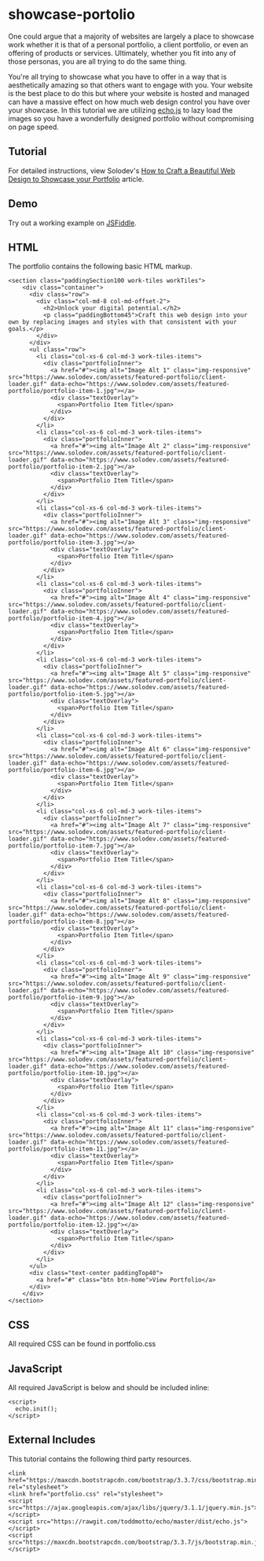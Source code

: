 # showcase-portolio
One could argue that a majority of websites are largely a place to showcase work whether it is that of a personal portfolio, a client portfolio, or even an offering of products or services. Ultimately, whether you fit into any of those personas, you are all trying to do the same thing.  

You're all trying to showcase what you have to offer in a way that is aesthetically amazing so that others want to engage with you. Your website is the best place to do this but where your website is hosted and managed can have a massive effect on how much web design control you have over your showcase.  In this tutorial we are utilizing [echo.js](https://github.com/toddmotto/echo) to lazy load the images so you have a wonderfully designed portfolio without compromising on page speed.

## Tutorial

For detailed instructions, view Solodev's [How to Craft a Beautiful Web Design to Showcase your Portfolio](https://www.solodev.com/blog/web-design/craft-a-beautiful-web-design-for-your-portfolio-showcase.stml) article.

## Demo

Try out a working example on [JSFiddle](https://jsfiddle.net/solodev/hpqnbnt0/).

## HTML

The portfolio contains the following basic HTML markup.

```
<section class="paddingSection100 work-tiles workTiles">
    <div class="container">
      <div class="row">
        <div class="col-md-8 col-md-offset-2">
          <h2>Unlock your digital potential.</h2>
          <p class="paddingBottom45">Craft this web design into your own by replacing images and styles with that consistent with your goals.</p>
        </div>
      </div>
      <ul class="row">
        <li class="col-xs-6 col-md-3 work-tiles-items">
          <div class="portfolioInner">
            <a href="#"><img alt="Image Alt 1" class="img-responsive" src="https://www.solodev.com/assets/featured-portfolio/client-loader.gif" data-echo="https://www.solodev.com/assets/featured-portfolio/portfolio-item-1.jpg"></a>
            <div class="textOverlay">
              <span>Portfolio Item Title</span>
            </div>
          </div>
        </li>
		<li class="col-xs-6 col-md-3 work-tiles-items">
          <div class="portfolioInner">
            <a href="#"><img alt="Image Alt 2" class="img-responsive" src="https://www.solodev.com/assets/featured-portfolio/client-loader.gif" data-echo="https://www.solodev.com/assets/featured-portfolio/portfolio-item-2.jpg"></a>
            <div class="textOverlay">
              <span>Portfolio Item Title</span>
            </div>
          </div>
        </li>
		<li class="col-xs-6 col-md-3 work-tiles-items">
          <div class="portfolioInner">
            <a href="#"><img alt="Image Alt 3" class="img-responsive" src="https://www.solodev.com/assets/featured-portfolio/client-loader.gif" data-echo="https://www.solodev.com/assets/featured-portfolio/portfolio-item-3.jpg"></a>
            <div class="textOverlay">
              <span>Portfolio Item Title</span>
            </div>
          </div>
        </li>
		<li class="col-xs-6 col-md-3 work-tiles-items">
          <div class="portfolioInner">
            <a href="#"><img alt="Image Alt 4" class="img-responsive" src="https://www.solodev.com/assets/featured-portfolio/client-loader.gif" data-echo="https://www.solodev.com/assets/featured-portfolio/portfolio-item-4.jpg"></a>
            <div class="textOverlay">
              <span>Portfolio Item Title</span>
            </div>
          </div>
        </li>
		<li class="col-xs-6 col-md-3 work-tiles-items">
          <div class="portfolioInner">
            <a href="#"><img alt="Image Alt 5" class="img-responsive" src="https://www.solodev.com/assets/featured-portfolio/client-loader.gif" data-echo="https://www.solodev.com/assets/featured-portfolio/portfolio-item-5.jpg"></a>
            <div class="textOverlay">
              <span>Portfolio Item Title</span>
            </div>
          </div>
        </li>
		<li class="col-xs-6 col-md-3 work-tiles-items">
          <div class="portfolioInner">
            <a href="#"><img alt="Image Alt 6" class="img-responsive" src="https://www.solodev.com/assets/featured-portfolio/client-loader.gif" data-echo="https://www.solodev.com/assets/featured-portfolio/portfolio-item-6.jpg"></a>
            <div class="textOverlay">
              <span>Portfolio Item Title</span>
            </div>
          </div>
        </li>
		<li class="col-xs-6 col-md-3 work-tiles-items">
          <div class="portfolioInner">
            <a href="#"><img alt="Image Alt 7" class="img-responsive" src="https://www.solodev.com/assets/featured-portfolio/client-loader.gif" data-echo="https://www.solodev.com/assets/featured-portfolio/portfolio-item-7.jpg"></a>
            <div class="textOverlay">
              <span>Portfolio Item Title</span>
            </div>
          </div>
        </li>
		<li class="col-xs-6 col-md-3 work-tiles-items">
          <div class="portfolioInner">
            <a href="#"><img alt="Image Alt 8" class="img-responsive" src="https://www.solodev.com/assets/featured-portfolio/client-loader.gif" data-echo="https://www.solodev.com/assets/featured-portfolio/portfolio-item-8.jpg"></a>
            <div class="textOverlay">
              <span>Portfolio Item Title</span>
            </div>
          </div>
        </li>
		<li class="col-xs-6 col-md-3 work-tiles-items">
          <div class="portfolioInner">
            <a href="#"><img alt="Image Alt 9" class="img-responsive" src="https://www.solodev.com/assets/featured-portfolio/client-loader.gif" data-echo="https://www.solodev.com/assets/featured-portfolio/portfolio-item-9.jpg"></a>
            <div class="textOverlay">
              <span>Portfolio Item Title</span>
            </div>
          </div>
        </li>
		<li class="col-xs-6 col-md-3 work-tiles-items">
          <div class="portfolioInner">
            <a href="#"><img alt="Image Alt 10" class="img-responsive" src="https://www.solodev.com/assets/featured-portfolio/client-loader.gif" data-echo="https://www.solodev.com/assets/featured-portfolio/portfolio-item-10.jpg"></a>
            <div class="textOverlay">
              <span>Portfolio Item Title</span>
            </div>
          </div>
        </li>
		<li class="col-xs-6 col-md-3 work-tiles-items">
          <div class="portfolioInner">
            <a href="#"><img alt="Image Alt 11" class="img-responsive" src="https://www.solodev.com/assets/featured-portfolio/client-loader.gif" data-echo="https://www.solodev.com/assets/featured-portfolio/portfolio-item-11.jpg"></a>
            <div class="textOverlay">
              <span>Portfolio Item Title</span>
            </div>
          </div>
        </li>
		<li class="col-xs-6 col-md-3 work-tiles-items">
          <div class="portfolioInner">
            <a href="#"><img alt="Image Alt 12" class="img-responsive" src="https://www.solodev.com/assets/featured-portfolio/client-loader.gif" data-echo="https://www.solodev.com/assets/featured-portfolio/portfolio-item-12.jpg"></a>
            <div class="textOverlay">
              <span>Portfolio Item Title</span>
            </div>
          </div>
        </li>
      </ul>
      <div class="text-center paddingTop40">
        <a href="#" class="btn btn-home">View Portfolio</a>
      </div>
    </div>
</section>
```

## CSS

All required CSS can be found in portfolio.css

## JavaScript

All required JavaScript is below and should be included inline:

```
<script>
  echo.init();
</script>
```
## External Includes

This tutorial contains the following third party resources.

```
<link href="https://maxcdn.bootstrapcdn.com/bootstrap/3.3.7/css/bootstrap.min.css" rel="stylesheet">
<link href="portfolio.css" rel="stylesheet">
<script src="https://ajax.googleapis.com/ajax/libs/jquery/3.1.1/jquery.min.js"></script>
<script src="https://rawgit.com/toddmotto/echo/master/dist/echo.js"></script>
<script src="https://maxcdn.bootstrapcdn.com/bootstrap/3.3.7/js/bootstrap.min.js"></script>
```
